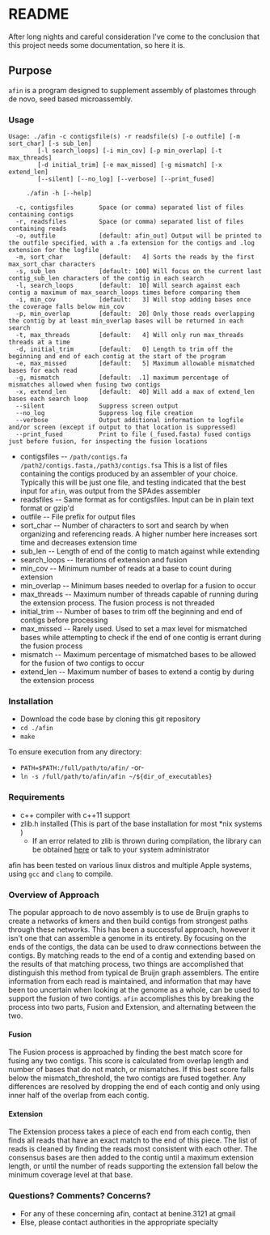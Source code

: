 # README #

After long nights and careful consideration I've come to the conclusion that this project needs some documentation, so here it is.

## Purpose ##
`afin` is a program designed to supplement assembly of plastomes through de novo, seed based microassembly.

### Usage ###


    Usage: ./afin -c contigsfile(s) -r readsfile(s) [-o outfile] [-m sort_char] [-s sub_len]
            [-l search_loops] [-i min_cov] [-p min_overlap] [-t max_threads]
            [-d initial_trim] [-e max_missed] [-g mismatch] [-x extend_len]
            [--silent] [--no_log] [--verbose] [--print_fused]

         ./afin -h [--help]

      -c, contigsfiles       Space (or comma) separated list of files containing contigs
      -r, readsfiles         Space (or comma) separated list of files containing reads
      -o, outfile            [default: afin_out] Output will be printed to the outfile specified, with a .fa extension for the contigs and .log extension for the logfile
      -m, sort_char          [default:   4] Sorts the reads by the first max_sort_char characters
      -s, sub_len            [default: 100] Will focus on the current last contig_sub_len characters of the contig in each search                                                 
      -l, search_loops       [default:  10] Will search against each contig a maximum of max_search_loops times before comparing them
      -i, min_cov            [default:   3] Will stop adding bases once the coverage falls below min_cov
      -p, min_overlap        [default:  20] Only those reads overlapping the contig by at least min_overlap bases will be returned in each search                                  
      -t, max_threads        [default:   4] Will only run max_threads threads at a time
      -d, initial_trim       [default:   0] Length to trim off the beginning and end of each contig at the start of the program
      -e, max_missed         [default:   5] Maximum allowable mismatched bases for each read
      -g, mismatch           [default:  .1] maximum percentage of mismatches allowed when fusing two contigs
      -x, extend_len         [default:  40] Will add a max of extend_len bases each search loop
      --silent               Suppress screen output
      --no_log               Suppress log file creation
      --verbose              Output additional information to logfile and/or screen (except if output to that location is suppressed)
      --print_fused          Print to file (_fused.fasta) fused contigs just before fusion, for inspecting the fusion locations

* contigsfiles  -- `/path/contigs.fa /path2/contigs.fasta,/path3/contigs.fsa` This is a list of files containing the contigs produced by an assembler of your choice. Typically this will be just one file, and testing indicated that the best input for `afin`, was output from the SPAdes assembler
* readsfiles  --  Same format as for contigsfiles. Input can be in plain text format or gzip'd
* outfile  --  File prefix for output files
* sort_char  --  Number of characters to sort and search by when organizing and referencing reads. A higher number here increases sort time and decreases extension time
* sub_len  --  Length of end of the contig to match against while extending
* search_loops  --  Iterations of extension and fusion
* min_cov  --  Minimum number of reads at a base to count during extension
* min_overlap  --  Minimum bases needed to overlap for a fusion to occur
* max_threads  --  Maximum number of threads capable of running during the extension process. The fusion process is not threaded
* initial_trim  --  Number of bases to trim off the beginning and end of contigs before processing
* max_missed  --  Rarely used. Used to set a max level for mismatched bases while attempting to check if the end of one contig is errant during the fusion process
* mismatch  --  Maximum percentage of mismatched bases to be allowed for the fusion of two contigs to occur
* extend_len  --  Maximum number of bases to extend a contig by during the extension process


### Installation ###

* Download the code base by cloning this git repository
* `cd ./afin`
* `make`

To ensure execution from any directory:
* `PATH=$PATH:/full/path/to/afin/`
-or-
* `ln -s /full/path/to/afin/afin ~/${dir_of_executables}`

### Requirements ###
* c++ compiler with c++11 support
* zlib.h installed (This is part of the base installation for most *nix systems )
    * If an error related to zlib is thrown during compilation, the library can be obtained [here](http://www.zlib.net/) or talk to your system administrator

afin has been tested on various linux distros and multiple Apple systems, using `gcc` and `clang` to compile.

### Overview of Approach ###
The popular approach to de novo assembly is to use de Bruijn graphs to create a networks of kmers and then build contigs from strongest paths through these networks. This has been a successful approach, however it isn't one that can assemble a genome in its entirety. By focusing on the ends of the contigs, the data can be used to draw connections between the contigs. By matching reads to the end of a contig and extending based on the results of that matching process, two things are accomplished that distinguish this method from typical de Bruijn graph assemblers. The entire information from each read is maintained, and information that may have been too uncertain when looking at the genome as a whole, can be used to support the fusion of two contigs. `afin` accomplishes this by breaking the process into two parts, Fusion and Extension, and alternating between the two.

#### Fusion ####
The Fusion process is approached by finding the best match score for fusing any two contigs. This score is calculated from overlap length and number of bases that do not match, or mismatches. If this best score falls below the mismatch_threshold, the two contigs are fused together. Any differences are resolved by dropping the end of each contig and only using inner half of the overlap from each contig.

#### Extension ####
The Extension process takes a piece of each end from each contig, then finds all reads that have an exact match to the end of this piece. The list of reads is cleaned by finding the reads most consistent with each other. The consensus bases are then added to the contig until a maximum extension length, or until the number of reads supporting the extension fall below the minimum coverage level at that base.


### Questions? Comments? Concerns?  ###

* For any of these concerning afin, contact at benine.3121 at gmail
* Else, please contact authorities in the appropriate specialty